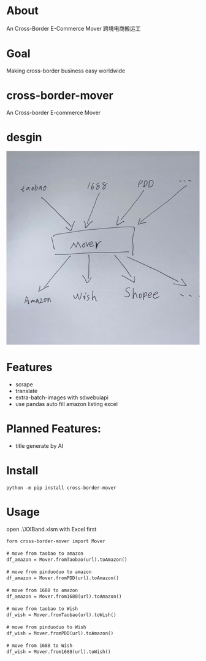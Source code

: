 
# About
An Cross-Border E-Commerce Mover 跨境电商搬运工

# Goal
Making cross-border business easy worldwide

# cross-border-mover
An Cross-border E-commerce Mover

# desgin
![](https://raw.githubusercontent.com/chenzilu1990/PicGo-imgur/main/readmeImage429bf96330957a295388dc5d7a18ba8.jpg)
# Features
- scrape
- translate
- extra-batch-images with sdwebuiapi
- use pandas auto fill amazon listing excel
# Planned Features:
- title generate by AI
# Install

```
python -m pip install cross-border-mover
```

# Usage

open .\XXBand.xlsm with Excel first

```
form cross-border-mover import Mover

# move from taobao to amazon
df_amazon = Mover.fromTaobao(url).toAmazon()

# move from pinduoduo to amazon
df_amazon = Mover.fromPDD(url).toAmazon()

# move from 1688 to amazon
df_amazon = Mover.from1688(url).toAmazon()

# move from taobao to Wish
df_wish = Mover.fromTaobao(url).toWish()

# move from pinduoduo to Wish
df_wish = Mover.fromPDD(url).toAmazon()

# move from 1688 to Wish
df_wish = Mover.from1688(url).toWish()

```
                                                                                                                                                                                                                                                                              



